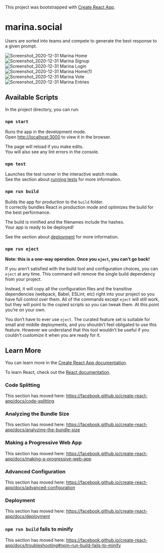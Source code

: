 This project was bootstrapped with [Create React App](https://github.com/facebook/create-react-app).

# marina.social

Users are sorted into teams and compete to generate the best response to a given prompt.

![Screenshot_2020-12-31 Marina Home](https://user-images.githubusercontent.com/51928531/103415765-a190fd00-4b51-11eb-8e0b-813f2b99161a.png)
![Screenshot_2020-12-31 Marina Signup](https://user-images.githubusercontent.com/51928531/103415768-a5248400-4b51-11eb-8c7a-678976f35387.png)
![Screenshot_2020-12-31 Marina Login](https://user-images.githubusercontent.com/51928531/103415771-a5bd1a80-4b51-11eb-92c1-1da2118486ec.png)
![Screenshot_2020-12-31 Marina Home(1)](https://user-images.githubusercontent.com/51928531/103415778-a950a180-4b51-11eb-97ba-1298bc3ce51e.png)
![Screenshot_2020-12-31 Marina Vote](https://user-images.githubusercontent.com/51928531/103415782-ab1a6500-4b51-11eb-8b12-58d8143cbce9.png)
![Screenshot_2020-12-31 Marina Entries](https://user-images.githubusercontent.com/51928531/103415786-ac4b9200-4b51-11eb-8f3e-4adfcc4c4aed.png)

## Available Scripts

In the project directory, you can run:

### `npm start`

Runs the app in the development mode.<br />
Open [http://localhost:3000](http://localhost:3000) to view it in the browser.

The page will reload if you make edits.<br />
You will also see any lint errors in the console.

### `npm test`

Launches the test runner in the interactive watch mode.<br />
See the section about [running tests](https://facebook.github.io/create-react-app/docs/running-tests) for more information.

### `npm run build`

Builds the app for production to the `build` folder.<br />
It correctly bundles React in production mode and optimizes the build for the best performance.

The build is minified and the filenames include the hashes.<br />
Your app is ready to be deployed!

See the section about [deployment](https://facebook.github.io/create-react-app/docs/deployment) for more information.

### `npm run eject`

**Note: this is a one-way operation. Once you `eject`, you can’t go back!**

If you aren’t satisfied with the build tool and configuration choices, you can `eject` at any time. This command will remove the single build dependency from your project.

Instead, it will copy all the configuration files and the transitive dependencies (webpack, Babel, ESLint, etc) right into your project so you have full control over them. All of the commands except `eject` will still work, but they will point to the copied scripts so you can tweak them. At this point you’re on your own.

You don’t have to ever use `eject`. The curated feature set is suitable for small and middle deployments, and you shouldn’t feel obligated to use this feature. However we understand that this tool wouldn’t be useful if you couldn’t customize it when you are ready for it.

## Learn More

You can learn more in the [Create React App documentation](https://facebook.github.io/create-react-app/docs/getting-started).

To learn React, check out the [React documentation](https://reactjs.org/).

### Code Splitting

This section has moved here: https://facebook.github.io/create-react-app/docs/code-splitting

### Analyzing the Bundle Size

This section has moved here: https://facebook.github.io/create-react-app/docs/analyzing-the-bundle-size

### Making a Progressive Web App

This section has moved here: https://facebook.github.io/create-react-app/docs/making-a-progressive-web-app

### Advanced Configuration

This section has moved here: https://facebook.github.io/create-react-app/docs/advanced-configuration

### Deployment

This section has moved here: https://facebook.github.io/create-react-app/docs/deployment

### `npm run build` fails to minify

This section has moved here: https://facebook.github.io/create-react-app/docs/troubleshooting#npm-run-build-fails-to-minify
